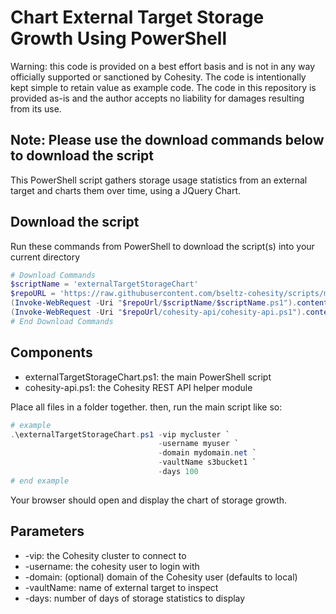 # Chart External Target Storage Growth Using PowerShell

Warning: this code is provided on a best effort basis and is not in any way officially supported or sanctioned by Cohesity. The code is intentionally kept simple to retain value as example code. The code in this repository is provided as-is and the author accepts no liability for damages resulting from its use.

## Note: Please use the download commands below to download the script

This PowerShell script gathers storage usage statistics from an external target and charts them over time, using a JQuery Chart.

## Download the script

Run these commands from PowerShell to download the script(s) into your current directory

```powershell
# Download Commands
$scriptName = 'externalTargetStorageChart'
$repoURL = 'https://raw.githubusercontent.com/bseltz-cohesity/scripts/master/powershell'
(Invoke-WebRequest -Uri "$repoUrl/$scriptName/$scriptName.ps1").content | Out-File "$scriptName.ps1"; (Get-Content "$scriptName.ps1") | Set-Content "$scriptName.ps1"
(Invoke-WebRequest -Uri "$repoUrl/cohesity-api/cohesity-api.ps1").content | Out-File cohesity-api.ps1; (Get-Content cohesity-api.ps1) | Set-Content cohesity-api.ps1
# End Download Commands
```

## Components

* externalTargetStorageChart.ps1: the main PowerShell script
* cohesity-api.ps1: the Cohesity REST API helper module

Place all files in a folder together. then, run the main script like so:

```powershell
# example
.\externalTargetStorageChart.ps1 -vip mycluster `
                                 -username myuser `
                                 -domain mydomain.net `
                                 -vaultName s3bucket1 `
                                 -days 100
# end example
```

Your browser should open and display the chart of storage growth.

## Parameters

* -vip: the Cohesity cluster to connect to
* -username: the cohesity user to login with
* -domain: (optional) domain of the Cohesity user (defaults to local)
* -vaultName: name of external target to inspect
* -days: number of days of storage statistics to display
